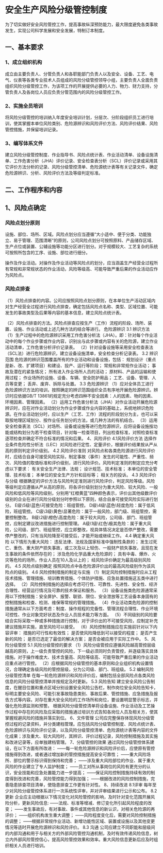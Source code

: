 # 安全生产风险分级管控制度
为了切实做好安全风险管控工作，提高事故纵深预防能力，最大限度避免各类事故发生，实现公司科学发展和安全发展，特制订本制度。
## 一、基本要求
### 1、成立组织机构

成立由主要负责人、分管负责人和各职能部门负责人以及安全、设备、工艺、电气、仪表等各类专业技术人员组成的风险分级管控领导小组，主要负责人全面负责组织风险分级管控工作，为该项工作的开展提供必要的人力、物力、财力支持，分管负责人及各岗位人员应负责分管范围内的风险分级管控工作。

### 2、实施全员培训

将风险分级管控的培训纳入年度安全培训计划，分层次、分阶段组织员工进行培训，使其掌握本单位风险类别、危险源辨识和风险评价方法、风险评价结果、风险管控措施，并保留培训记录。

### 3、编写体系文件

建立风险分级管控制度、作业指导书、风险点统计表、作业活动清单、设备设施清单、工作危害分析（JHA）评价记录、安全检查表分析（SCL）评价记录或采用其它评价方法分析的记录、风险分级管控清单、危险源统计表等有关记录文件，确定危险源辨识、分析、风险评价方法及等级判定标准。

## 二、工作程序和内容

## 1、风险点确定

### 风险点划分原则

设施、部位、场所、区域。风险点划分应当遵循“大小适中、便于分类、功能独立、易于管理、范围清晰”的原则，公司风险点划分可按照原料、产品储存区域、生产点位或装置、公辅设施等功能分区进行划分。对于规模较大、工艺复杂的系统可按照所包含的工序、设施、部位进行细分。

操作及作业活动。对操作及作业活动等风险点的划分，应当涵盖生产经营全过程所有常规和非常规状态的作业活动，风险等级高、可能导致严重后果的作业活动应作为风险点。

### 风险点排查
（1）风险点排查的内容。公司应按照风险点划分原则，在本单位生产活动区域内对生产经营全过程进行风险点排查，确定包括风险点名称、类型、区域位置、可能发生的事故类型及后果等内容的基本信息，建立风险点统计表。

（2）风险点排查的方法。风险点排查应按生产（工作）流程的阶段、场所、装置、设施、作业活动或上述几种方法的结合等进行。
危险源辨识
3.1 辨识方法
（1）生产过程中的危险源辨识采用工作危害分析法（JHA）。即：针对每个作业活动中的每个作业步骤或作业内容，识别出与此步骤或内容有关的危险源，建立作业活动清单，工作危害分析评价记录表。
（2）针对设备设施等采用安全检查表法（SCL法）进行危险源辨识，建立设备设施清单，安全检查分析记录表。
3.2 辨识范围
危险源的辨识范围覆盖所有的作业活动和设备设施，包括：
规划设计（重点是新、改、扩建项目）和建设、投产、运行等阶段；
常规和非常规作业活动；
事故及潜在的紧急情况；
所有进入作业场所人员的活动；
原材料、产品的运输和使用过程；
作业场所的设施、设备、车辆、安全防护用品；
工艺、设备、管理、人员等变更；
丢弃、废弃、拆除与处置。
3.3 危险源辨识
（1）应对全体员工进行危险源辨识方法的培训，按照确定的辨识范围组织全员有序地开展危险源辨识。辨识时应依据GB/T 13861的规定充分考虑四种不安全因素：人的因素、物的因素、环境因素、管理因素。
（2）运用工作危害分析法（JHA）对作业活动开展危险源辨识时，应在对作业活动划分为作业步骤或作业内容的基础上，系统地辨识危险源。在作业活动划分时，应以生产（工艺、工作）流程的阶段划分为主，也可以采取按地理区域划分、按作业任务划分的方法，或几种方法的有机结合。
（3）运用安全检查表法（SCL）对场所、设备或设施等进行危险源辨识，应将设备设施按功能或结构划分为若干检查项目，针对每一检查项目，列出检查标准，对照检查标准逐项检查并确定不符合标准的情况和后果。
4、风险评价
4.1风险评价方法
选择作业条件危险性分析法（LEC）对风险进行定性、定量评价，根据评价结果按从严从高的原则判定评价级别。
4.2 风险评价准则
对风险点和各类危险源进行风险评价时，应结合自身可接受风险实际，制定事故（事件）发生的可能性、严重性、频次、风险值的取值标准和评价级别，进行风险评价。风险判定准则的制定应充分考虑以下要求：
有关安全生产法律、法规；
设计规范、技术标准；
本单位的安全管理、技术标准；
本单位的安全生产方针和目标等；
相关方的投诉。
4.3 风险评价与分级
根据确定的评价方法与风险判定准则进行风险评价，判定风险等级。风险等级判定应遵循从严从高的原则，将各评价级别划分为重大风险、较大风险、一般风险和低风险等风险级别，分别用“红橙黄蓝”四种颜色表示，评价出其他级数评价级别的企业在进行风险分级划分时参照以下原则，结合自身可接受风险实际进行划分。
E级\5级\蓝色\可接受危险：班组管控。
D级\4级\蓝色\轻度危险：属于低风险，班组管控。
C级\3级\黄色\显著危险：属于一般风险，部门级、班组管控，需要控制整改。
B级\2级\橙色\高度危险：属于较大风险，公司级、部门、班组管控，应制定建议改进措施进行控制管理。
A级\1级\红色\极其危险：属于重大风险，公司级、部门、班组管控，应立即整改，视具体情况决定是否停产整改，需要停产整改的，只有当风险降至可接受后，才能开始或继续工作。
4.4 确定重大风险
以下情形为重大风险：
违反法律、法规及国家标准中强制性条款的；
发生过死亡、重伤、重大财产损失事故，或三次及以上轻伤、一般财产损失事故，且现在发生事故的条件依然存在的；
涉及危险化学品重大危险源的；
具有中毒、爆炸、火灾等危险的场所，作业人员在10人及以上的；
经风险评价确定为最高级别风险的。
4.5 风险点级别确定
按照风险点中各危险源评价出的最高风险级别作为该风险点的级别。
4.6 风险控制措施的制定与实施
（1）制定风险控制措施时应从工程技术措施、管理措施、培训教育措施、个体防护措施、应急处置措施这五类中进行选择。
（2）风险控制措施的选择应考虑可行性、可靠性、先进性、安全性、经济合理性、经营运行情况及可靠的技术保证和服务。
（3）设备设施类危险源通常采用以下控制措施：安全屏护、报警、联锁、限位、安全泄放等工艺设备本身固有的控制措施和检查、检测、维保等常规的管理措施。
（4）作业活动类危险源的控制措施通常从以下方面考虑：制度、操作规程的完备性、管理流程合理性、作业环境可控性、作业对象完好状态及作业人员技术能力等方面。
（5）不同级别的风险要结合实际采取一种或多种措施进行控制，对于评价出的不可接受风险，应制定补充建议措施并实施，直至风险可以接受。
（6）风险控制措施应在实施前针对以下内容评审：
措施的可行性和有效性；
是否使风险降低到可以接受的程度；
是否产生新的风险；
是否已选定了最佳的解决方案；
是否会被应用于实际工作中。
5、风险分级管控
5.1 风险分级管控的要求
（1）风险分级管控应遵循风险越高管控层级越高的原则，上一级负责管控的风险，下一级必须同时负责管控，并逐级落实具体措施。对于操作难度大、技术含量高、风险等级高、可能导致严重后果的作业活动应重点进行管控。
（2）应根据风险分级管控的基本原则和企业组织机构设置情况，合理确定各级风险的管控层级，分为公司级、部门、班组级。
5.2 编制风险分级管控清单
在每一轮危险源辨识和风险评价后，编制包括全部风险点各类风险信息的风险分级管控清单并按规定及时更新。
5.3 风险告知
建立安全风险公告制度，在醒目位置和重点区域分别设置安全风险公告栏，制作岗位安全风险告知卡，标明主要安全风险、可能引发事故隐患类别、事故后果、管控措施、应急措施及报告方式等内容。对存在重大安全风险的工作场所和岗位，要设置明显警示标志，并强化危险源监测和预警。
根据风险分级管控清单将设备设施、作业活动及工艺操作过程中存在的风险及应采取的措施通过培训方式告知各岗位人员及相关方，使其掌握规避风险的措施并落实到位。
6、文件管理
公司应完整保存体现风险分级管控过程的记录资料，并分类建档管理。应包括风险分级管控制度、风险点统计表、危险源辨识与风险评价记录，以及风险分级管控清单、危险源统计表等内容的文件化成果；涉及重大、较大风险时，其辨识、评价过程记录，风险控制措施及其实施和改进记录等，应单独建档管理。
7、分级管控的效果
通过风险分级管控体系建设，在以下方面有所改进：
——每一轮危险源辨识和风险评价后，应使原有管控措施得到改进，或者通过增加新的管控措施提高安全可靠性；
——重大风险场所、部位的警示标识得到保持和完善；
——涉及重大风险部位的作业、属于重大风险的作业建立了专人监护制度；
——员工对所从事岗位的风险有更充分的认识，安全技能和应急处置能力进一步提高；
——保证风险控制措施持续有效的制度得到改进和完善，风险管控能力得到加强；
——根据改进的风险控制措施，完善隐患排查项目清单，使隐患排查工作更有针对性。
8、持续改进
8.1评审
每年至少对风险分级管控体系进行一次系统性评审，并对评审结果进行公示和公布。
8.2 更新
企业应主动根据以下情况变化对风险管控的影响，及时针对变化范围开展风险分析，更新风险信息:
——法规、标准等增减、修订变化所引起风险程度的改变；
——发生事故后，有对事故、事件或其他信息的新认识，对相关危险源的再评价；
——组织机构发生重大调整；
——风险程度变化后，需要对风险控制措施的调整；
——根据非常规作业活动、新增功能性区域、装置或设施以及其他变更情况等适时开展危险源辨识和风险评价。
8.3 沟通
公司应建立不同职能和层级间的内部沟通和用于与相关方的外部风险管控沟通机制，及时有效传递风险信息，树立内外部风险管控信心，提高风险管控效果和效率。重大风险信息更新后应及时组织相关人员进行培训。